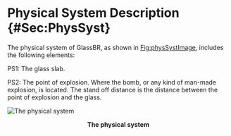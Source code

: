 # Physical System Description {#Sec:PhysSyst}

The physical system of GlassBR, as shown in [Fig:physSystImage](./SecPhysSyst.md#Figure:physSystImage), includes the following elements:

PS1: The glass slab.

PS2: The point of explosion. Where the bomb, or any kind of man-made explosion, is located. The stand off distance is the distance between the point of explosion and the glass.


<div id="Figure:physSystImage"></div>

![The physical system](../../../../datafiles/glassbr/physicalsystimage.png)
**<p align="center">The physical system</p>**

